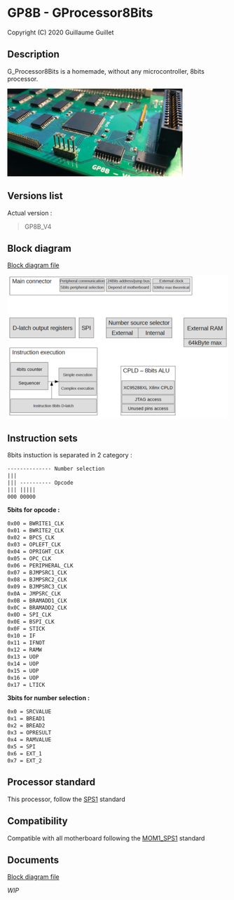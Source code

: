 # GP8B - GProcessor8Bits

Copyright (C) 2020 Guillaume Guillet

## Description
G_Processor8Bits is a homemade, without any microcontroller, 8bits processor.

<img src="images/GP8B.JPG" alt="GP8B_image" width="400"/>

## Versions list

Actual version :
> GP8B_V4

## Block diagram

[Block diagram file](document/Block%20diagram.pdf)

<img src="images/diagram.png" alt="Image of diagram" width="600"/>

## Instruction sets
8bits instuction is separated in 2 category :
```
-------------- Number selection
|||  
||| ---------- Opcode
||| |||||
000 00000
```
**5bits for opcode :**
```
0x00 = BWRITE1_CLK
0x01 = BWRITE2_CLK
0x02 = BPCS_CLK
0x03 = OPLEFT_CLK
0x04 = OPRIGHT_CLK
0x05 = OPC_CLK
0x06 = PERIPHERAL_CLK
0x07 = BJMPSRC1_CLK
0x08 = BJMPSRC2_CLK
0x09 = BJMPSRC3_CLK
0x0A = JMPSRC_CLK
0x0B = BRAMADD1_CLK
0x0C = BRAMADD2_CLK
0x0D = SPI_CLK
0x0E = BSPI_CLK
0x0F = STICK
0x10 = IF
0x11 = IFNOT
0x12 = RAMW
0x13 = UOP
0x14 = UOP
0x15 = UOP
0x16 = UOP
0x17 = LTICK
```
**3bits for number selection :**
```
0x0 = SRCVALUE
0x1 = BREAD1
0x2 = BREAD2
0x3 = OPRESULT
0x4 = RAMVALUE
0x5 = SPI
0x6 = EXT_1
0x7 = EXT_2
```

## Processor standard
This processor, follow the [SPS1](https://github.com/JonathSpirit/GComputer_standard) standard

## Compatibility
Compatible with all motherboard following the [MOM1_SPS1](https://github.com/JonathSpirit/GComputer_standard) standard

## Documents
[Block diagram file](document/Block%20diagram.pdf)

*WIP*
